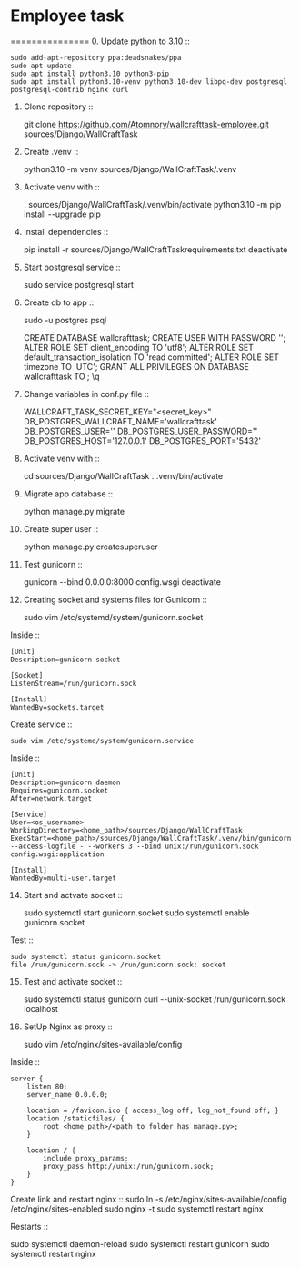 # Employee task
===============
0. Update python to 3.10 ::

	sudo add-apt-repository ppa:deadsnakes/ppa
	sudo apt update
	sudo apt install python3.10 python3-pip 
	sudo apt install python3.10-venv python3.10-dev libpq-dev postgresql postgresql-contrib nginx curl 

1. Clone repository ::

	git clone https://github.com/Atomnory/wallcrafttask-employee.git sources/Django/WallCraftTask

2. Create .venv ::

    python3.10 -m venv sources/Django/WallCraftTask/.venv

3. Activate venv with ::

	. sources/Django/WallCraftTask/.venv/bin/activate
	python3.10 -m pip install --upgrade pip

4. Install dependencies ::

	pip install -r sources/Django/WallCraftTaskrequirements.txt
	deactivate

5. Start postgresql service ::

	sudo service postgresql start

6. Create db to app ::

	sudo -u postgres psql

	CREATE DATABASE wallcrafttask;
	CREATE USER <username> WITH PASSWORD '<password>';
	ALTER ROLE <username> SET client_encoding TO 'utf8';
	ALTER ROLE <username> SET default_transaction_isolation TO 'read committed';
	ALTER ROLE <username> SET timezone TO 'UTC';
	GRANT ALL PRIVILEGES ON DATABASE wallcrafttask TO <username>;
	\q

7. Change variables in conf.py file ::

	WALLCRAFT_TASK_SECRET_KEY="<secret_key>"
	DB_POSTGRES_WALLCRAFT_NAME='wallcrafttask'
	DB_POSTGRES_USER='<username>'
	DB_POSTGRES_USER_PASSWORD='<password>'
	DB_POSTGRES_HOST='127.0.0.1'
	DB_POSTGRES_PORT='5432'

9. Activate venv with ::

	cd sources/Django/WallCraftTask
	. .venv/bin/activate

10. Migrate app database ::

	python manage.py migrate

11. Create super user ::

	python manage.py createsuperuser

12. Test gunicorn ::

	gunicorn --bind 0.0.0.0:8000 config.wsgi
	deactivate

13. Creating socket and systems files for Gunicorn ::

	sudo vim /etc/systemd/system/gunicorn.socket

   Inside ::

    [Unit]
    Description=gunicorn socket

    [Socket]
    ListenStream=/run/gunicorn.sock

    [Install]
    WantedBy=sockets.target

   Create service ::

	sudo vim /etc/systemd/system/gunicorn.service

   Inside ::

    [Unit]
    Description=gunicorn daemon
    Requires=gunicorn.socket
    After=network.target

    [Service]
    User=<os_username>
    WorkingDirectory=<home_path>/sources/Django/WallCraftTask
    ExecStart=<home_path>/sources/Django/WallCraftTask/.venv/bin/gunicorn --access-logfile - --workers 3 --bind unix:/run/gunicorn.sock config.wsgi:application

    [Install]
    WantedBy=multi-user.target

14. Start and actvate socket ::

	sudo systemctl start gunicorn.socket
	sudo systemctl enable gunicorn.socket

   Test ::

	sudo systemctl status gunicorn.socket
	file /run/gunicorn.sock -> /run/gunicorn.sock: socket

15. Test and activate socket ::

	sudo systemctl status gunicorn
	curl --unix-socket /run/gunicorn.sock localhost

16. SetUp Nginx as proxy ::

	sudo vim /etc/nginx/sites-available/config

   Inside ::

    server {
        listen 80;
        server_name 0.0.0.0;

        location = /favicon.ico { access_log off; log_not_found off; }
        location /staticfiles/ {
            root <home_path>/<path to folder has manage.py>;
        }

        location / {
            include proxy_params;
            proxy_pass http://unix:/run/gunicorn.sock;
        }
    }

   Create link and restart nginx ::
	sudo ln -s /etc/nginx/sites-available/config /etc/nginx/sites-enabled
	sudo nginx -t
	sudo systemctl restart nginx


Restarts ::

sudo systemctl daemon-reload
sudo systemctl restart gunicorn
sudo systemctl restart nginx
